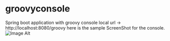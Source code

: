 # groovyconsole
Spring boot application with groovy console
local url -> http://localhost:8080/groovy
here is the sample ScreenShot for the console.
![Image Alt](image_url)
